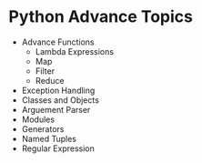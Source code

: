 # Python Advance Topics

* Advance Functions
   - Lambda Expressions
   - Map
   - Filter
   - Reduce
 * Exception Handling
 * Classes and Objects
 * Arguement Parser
 * Modules
 * Generators
 * Named Tuples
 * Regular Expression
 
